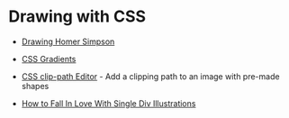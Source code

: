 # Drawing with CSS

* [Drawing Homer Simpson](https://dev.to/alvaromontoro/drawing-homer-simpson-using-circles-in-css-4gc1?utm_source=CSS-Weekly&utm_campaign=Issue-391&utm_medium=email)

* [CSS Gradients](https://css-tricks.com/while-you-werent-looking-css-gradients-got-better/)

* [CSS clip-path Editor](https://codepen.io/stoumann/pen/abZxoOM) - Add a clipping path to an image with pre-made shapes

* [How to Fall In Love With Single Div Illustrations](https://dev.to/albertwalicki/how-to-fall-in-love-with-single-div-illustrations-1a5)